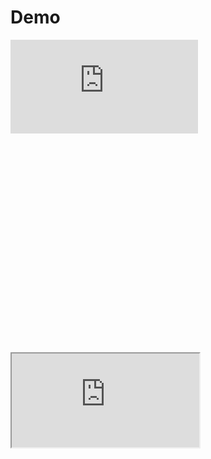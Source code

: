 <h1>Demo</h1>

<div style="height:500px !important; width:100% !important;" >
<iframe src="http://jsfiddle.net/goniti/nvabw641/5/embed/result,js,html,css/" allowfullscreen="allowfullscreen" frameborder="0"></iframe>
</diV>
<iframe src="http://jsfiddle.net/zalun/NmudS/embedded/result,js,html,css/">
